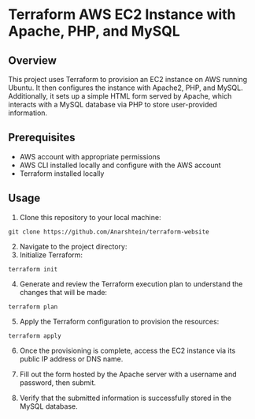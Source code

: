 # Terraform AWS EC2 Instance with Apache, PHP, and MySQL

## Overview
This project uses Terraform to provision an EC2 instance on AWS running Ubuntu. It then configures the instance with Apache2, PHP, and MySQL. Additionally, it sets up a simple HTML form served by Apache, which interacts with a MySQL database via PHP to store user-provided information.

## Prerequisites
- AWS account with appropriate permissions
- AWS CLI installed locally and configure with the AWS account
- Terraform installed locally


## Usage
1. Clone this repository to your local machine:
 ```
git clone https://github.com/Anarshtein/terraform-website
```
2. Navigate to the project directory:
3. Initialize Terraform:
```
terraform init
```
4. Generate and review the Terraform execution plan to understand the changes that will be made:
```
terraform plan
```
5. Apply the Terraform configuration to provision the resources:
```
terraform apply
```
6. Once the provisioning is complete, access the EC2 instance via its public IP address or DNS name.

7. Fill out the form hosted by the Apache server with a username and password, then submit.

8. Verify that the submitted information is successfully stored in the MySQL database.
